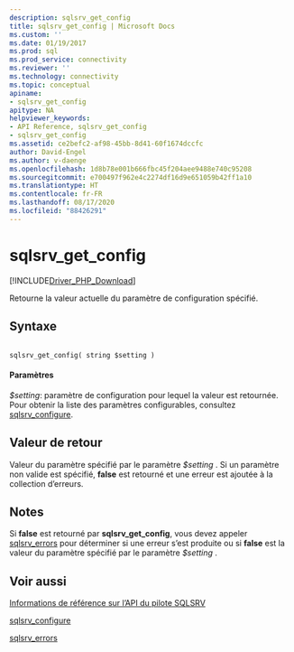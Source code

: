 ```yaml
---
description: sqlsrv_get_config
title: sqlsrv_get_config | Microsoft Docs
ms.custom: ''
ms.date: 01/19/2017
ms.prod: sql
ms.prod_service: connectivity
ms.reviewer: ''
ms.technology: connectivity
ms.topic: conceptual
apiname:
- sqlsrv_get_config
apitype: NA
helpviewer_keywords:
- API Reference, sqlsrv_get_config
- sqlsrv_get_config
ms.assetid: ce2befc2-af98-45bb-8d41-60f1674dccfc
author: David-Engel
ms.author: v-daenge
ms.openlocfilehash: 1d8b78e001b666fbc45f204aee9488e740c95208
ms.sourcegitcommit: e700497f962e4c2274df16d9e651059b42ff1a10
ms.translationtype: HT
ms.contentlocale: fr-FR
ms.lasthandoff: 08/17/2020
ms.locfileid: "88426291"
---
```

# <a name="sqlsrv_get_config"></a>sqlsrv_get_config
[!INCLUDE[Driver_PHP_Download](../../includes/driver_php_download.md)]

Retourne la valeur actuelle du paramètre de configuration spécifié.  
  
## <a name="syntax"></a>Syntaxe  
  
```  
  
sqlsrv_get_config( string $setting )  
```  
  
#### <a name="parameters"></a>Paramètres  
*$setting*: paramètre de configuration pour lequel la valeur est retournée. Pour obtenir la liste des paramètres configurables, consultez [sqlsrv_configure](../../connect/php/sqlsrv-configure.md).  
  
## <a name="return-value"></a>Valeur de retour  
Valeur du paramètre spécifié par le paramètre *$setting* . Si un paramètre non valide est spécifié, **false** est retourné et une erreur est ajoutée à la collection d’erreurs.  
  
## <a name="remarks"></a>Notes  
Si **false** est retourné par **sqlsrv_get_config**, vous devez appeler [sqlsrv_errors](../../connect/php/sqlsrv-errors.md) pour déterminer si une erreur s’est produite ou si **false** est la valeur du paramètre spécifié par le paramètre *$setting* .  
  
## <a name="see-also"></a>Voir aussi  
[Informations de référence sur l’API du pilote SQLSRV](../../connect/php/sqlsrv-driver-api-reference.md)  

[sqlsrv_configure](../../connect/php/sqlsrv-configure.md)  

[sqlsrv_errors](../../connect/php/sqlsrv-errors.md)  
  
